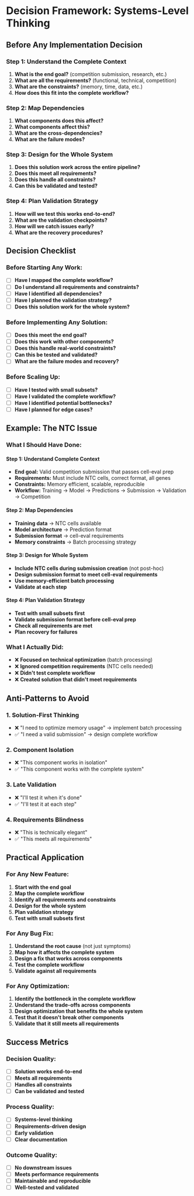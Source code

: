 # Decision Framework: Systems-Level Thinking

## Before Any Implementation Decision

### **Step 1: Understand the Complete Context**
1. **What is the end goal?** (competition submission, research, etc.)
2. **What are all the requirements?** (functional, technical, competition)
3. **What are the constraints?** (memory, time, data, etc.)
4. **How does this fit into the complete workflow?**

### **Step 2: Map Dependencies**
1. **What components does this affect?**
2. **What components affect this?**
3. **What are the cross-dependencies?**
4. **What are the failure modes?**

### **Step 3: Design for the Whole System**
1. **Does this solution work across the entire pipeline?**
2. **Does this meet all requirements?**
3. **Does this handle all constraints?**
4. **Can this be validated and tested?**

### **Step 4: Plan Validation Strategy**
1. **How will we test this works end-to-end?**
2. **What are the validation checkpoints?**
3. **How will we catch issues early?**
4. **What are the recovery procedures?**

## Decision Checklist

### **Before Starting Any Work:**
- [ ] **Have I mapped the complete workflow?**
- [ ] **Do I understand all requirements and constraints?**
- [ ] **Have I identified all dependencies?**
- [ ] **Have I planned the validation strategy?**
- [ ] **Does this solution work for the whole system?**

### **Before Implementing Any Solution:**
- [ ] **Does this meet the end goal?**
- [ ] **Does this work with other components?**
- [ ] **Does this handle real-world constraints?**
- [ ] **Can this be tested and validated?**
- [ ] **What are the failure modes and recovery?**

### **Before Scaling Up:**
- [ ] **Have I tested with small subsets?**
- [ ] **Have I validated the complete workflow?**
- [ ] **Have I identified potential bottlenecks?**
- [ ] **Have I planned for edge cases?**

## Example: The NTC Issue

### **What I Should Have Done:**

#### **Step 1: Understand Complete Context**
- **End goal:** Valid competition submission that passes cell-eval prep
- **Requirements:** Must include NTC cells, correct format, all genes
- **Constraints:** Memory efficient, scalable, reproducible
- **Workflow:** Training → Model → Predictions → Submission → Validation → Competition

#### **Step 2: Map Dependencies**
- **Training data** → NTC cells available
- **Model architecture** → Prediction format
- **Submission format** → cell-eval requirements
- **Memory constraints** → Batch processing strategy

#### **Step 3: Design for Whole System**
- **Include NTC cells during submission creation** (not post-hoc)
- **Design submission format to meet cell-eval requirements**
- **Use memory-efficient batch processing**
- **Validate at each step**

#### **Step 4: Plan Validation Strategy**
- **Test with small subsets first**
- **Validate submission format before cell-eval prep**
- **Check all requirements are met**
- **Plan recovery for failures**

### **What I Actually Did:**
- ❌ **Focused on technical optimization** (batch processing)
- ❌ **Ignored competition requirements** (NTC cells needed)
- ❌ **Didn't test complete workflow**
- ❌ **Created solution that didn't meet requirements**

## Anti-Patterns to Avoid

### **1. Solution-First Thinking**
- ❌ "I need to optimize memory usage" → implement batch processing
- ✅ "I need a valid submission" → design complete workflow

### **2. Component Isolation**
- ❌ "This component works in isolation"
- ✅ "This component works with the complete system"

### **3. Late Validation**
- ❌ "I'll test it when it's done"
- ✅ "I'll test it at each step"

### **4. Requirements Blindness**
- ❌ "This is technically elegant"
- ✅ "This meets all requirements"

## Practical Application

### **For Any New Feature:**
1. **Start with the end goal**
2. **Map the complete workflow**
3. **Identify all requirements and constraints**
4. **Design for the whole system**
5. **Plan validation strategy**
6. **Test with small subsets first**

### **For Any Bug Fix:**
1. **Understand the root cause** (not just symptoms)
2. **Map how it affects the complete system**
3. **Design a fix that works across components**
4. **Test the complete workflow**
5. **Validate against all requirements**

### **For Any Optimization:**
1. **Identify the bottleneck in the complete workflow**
2. **Understand the trade-offs across components**
3. **Design optimization that benefits the whole system**
4. **Test that it doesn't break other components**
5. **Validate that it still meets all requirements**

## Success Metrics

### **Decision Quality:**
- [ ] **Solution works end-to-end**
- [ ] **Meets all requirements**
- [ ] **Handles all constraints**
- [ ] **Can be validated and tested**

### **Process Quality:**
- [ ] **Systems-level thinking**
- [ ] **Requirements-driven design**
- [ ] **Early validation**
- [ ] **Clear documentation**

### **Outcome Quality:**
- [ ] **No downstream issues**
- [ ] **Meets performance requirements**
- [ ] **Maintainable and reproducible**
- [ ] **Well-tested and validated** 